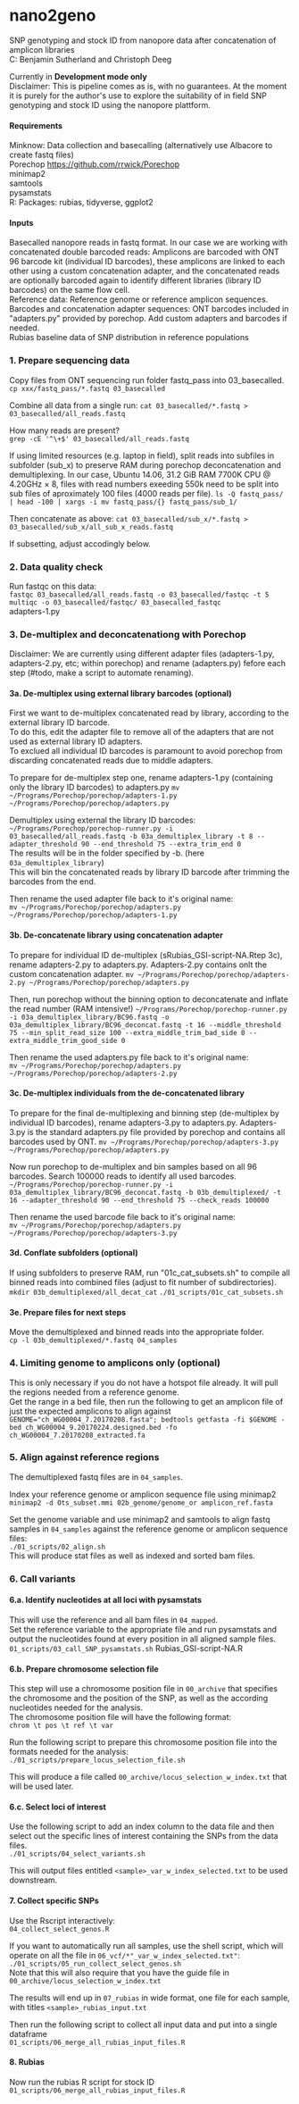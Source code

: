 # nano2geno
SNP genotyping and stock ID from nanopore data after concatenation of amplicon libraries     
C: Benjamin Sutherland and Christoph Deeg     

Currently in **Development mode only**     
Disclaimer: This is pipeline comes as is, with no guarantees. At the moment it is purely for the author's use to explore the suitability of in field SNP genotyping and stock ID using the nanopore plattform.   

#### Requirements
Minknow: Data collection and basecalling (alternatively use Albacore to create fastq files)     
Porechop https://github.com/rrwick/Porechop      
minimap2    
samtools    
pysamstats    
R: Packages: rubias, tidyverse, ggplot2    

#### Inputs
Basecalled nanopore reads in fastq format. In our case we are working with concatenated double barcoded reads: Amplicons are barcoded with ONT 96 barcode kit (individual ID barcodes), these amplicons are linked to each other using a custom concatenation adapter, and the concatenated reads are optionally barcoded again to identify different libraries (library ID barcodes) on the same flow cell.     
Reference data: Reference genome or reference amplicon sequences.    
Barcodes and concatenation adapter sequences: ONT barcodes included in "adapters.py" provided by porechop. Add custom adapters and barcodes if needed.    
Rubias baseline data of SNP distribution in reference populations    

### 1. Prepare sequencing data

Copy files from ONT sequencing run folder fastq_pass into 03_basecalled.       
`cp xxx/fastq_pass/*.fastq 03_basecalled`

Combine all data from a single run:
`cat 03_basecalled/*.fastq > 03_basecalled/all_reads.fastq`      

How many reads are present?    
`grep -cE '^\+$' 03_basecalled/all_reads.fastq`     

If using limited resources (e.g. laptop in field), split reads into subfiles in subfolder (sub_x) to preserve RAM during porechop deconcatenation and demultiplexing.
In our case, Ubuntu 14.06, 31.2 GiB RAM 7700K CPU @ 4.20GHz × 8, files with read numbers exeeding 550k need to be split into sub files of aproximately 100 files (4000 reads per file). 
`ls -Q fastq_pass/ | head -100 | xargs -i mv fastq_pass/{} fastq_pass/sub_1/`

Then concatenate as above:
`cat 03_basecalled/sub_x/*.fastq > 03_basecalled/sub_x/all_sub_x_reads.fastq`

If subsetting, adjust accodingly below.    


### 2. Data quality check
Run fastqc on this data:    
`fastqc 03_basecalled/all_reads.fastq -o 03_basecalled/fastqc -t 5`   
`multiqc -o 03_basecalled/fastqc/ 03_basecalled_fastqc`    
adapters-1.py


### 3. De-multiplex and deconcatenationg with Porechop
Disclaimer: We are currently using different adapter files (adapters-1.py, adapters-2.py, etc; within porechop) and rename (adapters.py) fefore each step (#todo, make a script to automate renaming).

#### 3a. De-multiplex using external library barcodes (optional)
First we want to de-multiplex concatenated read by library, according to the external library ID barcode.      
To do this, edit the adapter file to remove all of the adapters that are not used as external library ID adapters.      
To exclued all individual ID barcodes is paramount to avoid porechop from discarding concatenated reads due to middle adapters.      


To prepare for de-multiplex step one, rename adapters-1.py (containing only the library ID barcodes) to adapters.py
`mv ~/Programs/Porechop/porechop/adapters-1.py ~/Programs/Porechop/porechop/adapters.py`     

Demultiplex using external the library ID barcodes:      
`~/Programs/Porechop/porechop-runner.py -i 03_basecalled/all_reads.fastq -b 03a_demultiplex_library -t 8 --adapter_threshold 90 --end_threshold 75 --extra_trim_end 0`       
The results will be in the folder specified by -b. (here `03a_demultiplex_library`)      
This will bin the concatenated reads by library ID barcode after trimming the barcodes from the end.       

Then rename the used adapter file back to it's original name:    
`mv ~/Programs/Porechop/porechop/adapters.py ~/Programs/Porechop/porechop/adapters-1.py`     


#### 3b. De-concatenate library using concatenation adapter 
To prepare for individual ID de-multiplex (sRubias_GSI-script-NA.Rtep 3c), rename adapters-2.py to adapters.py. Adapters-2.py contains onlt the custom concatenation adapter.
`mv ~/Programs/Porechop/porechop/adapters-2.py ~/Programs/Porechop/porechop/adapters.py`     

Then, run porechop without the binning option to deconcatenate and inflate the read number (RAM intensive!)
`~/Programs/Porechop/porechop-runner.py -i 03a_demultiplex_library/BC96.fastq -o 03a_demultiplex_library/BC96_deconcat.fastq -t 16 --middle_threshold 75 --min_split_read_size 100 --extra_middle_trim_bad_side 0 --extra_middle_trim_good_side 0`     

Then rename the used adapters.py file back to it's original name:    
`mv ~/Programs/Porechop/porechop/adapters.py ~/Programs/Porechop/porechop/adapters-2.py`     

#### 3c. De-multiplex individuals from the de-concatenated library
To prepare for the final de-multiplexing and binning step (de-multiplex by individual ID barcodes), rename adapters-3.py to adapters.py. Adapters-3.py is the standard adapters.py file provided by porechop and contains all barcodes used by ONT.
`mv ~/Programs/Porechop/porechop/adapters-3.py ~/Programs/Porechop/porechop/adapters.py`     

Now run porechop to de-multiplex and bin samples based on all 96 barcodes. Search 100000 reads to identify all used barcodes.      
`~/Programs/Porechop/porechop-runner.py -i 03a_demultiplex_library/BC96_deconcat.fastq -b 03b_demultiplexed/ -t 16 --adapter_threshold 90 --end_threshold 75 --check_reads 100000`      


Then rename the used barcode file back to it's original name:     
`mv ~/Programs/Porechop/porechop/adapters.py ~/Programs/Porechop/porechop/adapters-3.py`     


#### 3d. Conflate subfolders (optional)
If using subfolders to preserve RAM, run "01c_cat_subsets.sh" to compile all binned reads into combined files (adjust to fit number of subdirectories).     
`mkdir 03b_demultiplexed/all_decat_cat`
`./01_scripts/01c_cat_subsets.sh`

#### 3e. Prepare files for next steps

Move the demultiplexed and binned reads into the appropriate folder.    
`cp -l 03b_demultiplexed/*.fastq 04_samples`      


### 4. Limiting genome to amplicons only (optional)
This is only necessary if you do not have a hotspot file already. It will pull the regions needed from a reference genome.    
Get the range in a bed file, then run the following to get an amplicon file of just the expected amplicons to align against
`GENOME="ch_WG00004_7.20170208.fasta"; bedtools getfasta -fi $GENOME -bed ch_WG00004_9.20170224.designed.bed -fo ch_WG00004_7.20170208_extracted.fa`


### 5. Align against reference regions
The demultiplexed fastq files are in `04_samples`.     

Index your reference genome or amplicon sequence file using minimap2    
`minimap2 -d Ots_subset.mmi 02b_genome/genome_or amplicon_ref.fasta`    

Set the genome variable and use minimap2 and samtools to align fastq samples in `04_samples` against the reference genome or amplicon sequence files:    
`./01_scripts/02_align.sh`      
This will produce stat files as well as indexed and sorted bam files.    

### 6. Call variants 

#### 6.a. Identify nucleotides at all loci with pysamstats
This will use the reference and all bam files in `04_mapped`.     
Set the reference variable to the appropriate file and run pysamstats and output the nucleotides found at every position in all aligned sample files.    
`01_scripts/03_call_SNP_pysamstats.sh`      Rubias_GSI-script-NA.R 

#### 6.b. Prepare chromosome selection file 
This step will use a chromosome position file in `00_archive` that specifies the chromosome and the position of the SNP, as well as the according nucleotides needed for the analysis.   
The chromosome position file will have the following format:     
`chrom \t pos \t ref \t var`       

Run the following script to prepare this chromosome position file into the formats needed for the analysis:     
`./01_scripts/prepare_locus_selection_file.sh`    

This will produce a file called `00_archive/locus_selection_w_index.txt` that will be used later. 

#### 6.c. Select loci of interest
Use the following script to add an index column to the data file and then select out the specific lines of interest containing the SNPs from the data files.     
`./01_scripts/04_select_variants.sh`    

This will output files entitled `<sample>_var_w_index_selected.txt` to be used downstream.    

#### 7. Collect specific SNPs 
Use the Rscript interactively:    
`04_collect_select_genos.R`     

If you want to automatically run all samples, use the shell script, which will operate on all the file in `06_vcf/*"_var_w_index_selected.txt"`:      
`./01_scripts/05_run_collect_select_genos.sh`    
Note that this will also require that you have the guide file in `00_archive/locus_selection_w_index.txt`       

The results will end up in `07_rubias` in wide format, one file for each sample, with titles `<sample>_rubias_input.txt`      

Then run the following script to collect all input data and put into a single dataframe      
`01_scripts/06_merge_all_rubias_input_files.R`

#### 8. Rubias

Now run the rubias R script for stock ID `01_scripts/06_merge_all_rubias_input_files.R` 